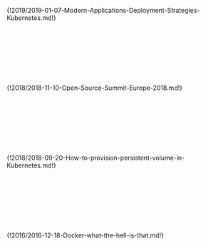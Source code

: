 {!2019/2019-01-07-Modern-Applications-Deployment-Strategies-Kubernetes.md!}

<hr style="margin-left:auto;margin-right:auto;height:4px;border-width:0;color:var(--md-primary-fg-color);background-color:var(--md-primary-fg-color);width:100%">
<hr style="margin-left:auto;margin-right:auto;height:4px;border-width:0;color:var(--md-primary-fg-color);background-color:var(--md-primary-fg-color);width:70%">
<hr style="margin-left:auto;margin-right:auto;height:4px;border-width:0;color:var(--md-primary-fg-color);background-color:var(--md-primary-fg-color);width:50%">
<hr style="margin-left:auto;margin-right:auto;height:4px;border-width:0;color:var(--md-primary-fg-color);background-color:var(--md-primary-fg-color);width:30%">
<hr style="margin-left:auto;margin-right:auto;height:4px;border-width:0;color:var(--md-primary-fg-color);background-color:var(--md-primary-fg-color);width:50%">
<hr style="margin-left:auto;margin-right:auto;height:4px;border-width:0;color:var(--md-primary-fg-color);background-color:var(--md-primary-fg-color);width:70%">
<hr style="margin-left:auto;margin-right:auto;height:4px;border-width:0;color:var(--md-primary-fg-color);background-color:var(--md-primary-fg-color);width:100%">

{!2018/2018-11-10-Open-Source-Summit-Europe-2018.md!}

<hr style="margin-left:auto;margin-right:auto;height:4px;border-width:0;color:var(--md-primary-fg-color);background-color:var(--md-primary-fg-color);width:100%">
<hr style="margin-left:auto;margin-right:auto;height:4px;border-width:0;color:var(--md-primary-fg-color);background-color:var(--md-primary-fg-color);width:70%">
<hr style="margin-left:auto;margin-right:auto;height:4px;border-width:0;color:var(--md-primary-fg-color);background-color:var(--md-primary-fg-color);width:50%">
<hr style="margin-left:auto;margin-right:auto;height:4px;border-width:0;color:var(--md-primary-fg-color);background-color:var(--md-primary-fg-color);width:30%">
<hr style="margin-left:auto;margin-right:auto;height:4px;border-width:0;color:var(--md-primary-fg-color);background-color:var(--md-primary-fg-color);width:50%">
<hr style="margin-left:auto;margin-right:auto;height:4px;border-width:0;color:var(--md-primary-fg-color);background-color:var(--md-primary-fg-color);width:70%">
<hr style="margin-left:auto;margin-right:auto;height:4px;border-width:0;color:var(--md-primary-fg-color);background-color:var(--md-primary-fg-color);width:100%">

{!2018/2018-09-20-How-to-provision-persistent-volume-in-Kubernetes.md!}

<hr style="margin-left:auto;margin-right:auto;height:4px;border-width:0;color:var(--md-primary-fg-color);background-color:var(--md-primary-fg-color);width:100%">
<hr style="margin-left:auto;margin-right:auto;height:4px;border-width:0;color:var(--md-primary-fg-color);background-color:var(--md-primary-fg-color);width:70%">
<hr style="margin-left:auto;margin-right:auto;height:4px;border-width:0;color:var(--md-primary-fg-color);background-color:var(--md-primary-fg-color);width:50%">
<hr style="margin-left:auto;margin-right:auto;height:4px;border-width:0;color:var(--md-primary-fg-color);background-color:var(--md-primary-fg-color);width:30%">
<hr style="margin-left:auto;margin-right:auto;height:4px;border-width:0;color:var(--md-primary-fg-color);background-color:var(--md-primary-fg-color);width:50%">
<hr style="margin-left:auto;margin-right:auto;height:4px;border-width:0;color:var(--md-primary-fg-color);background-color:var(--md-primary-fg-color);width:70%">
<hr style="margin-left:auto;margin-right:auto;height:4px;border-width:0;color:var(--md-primary-fg-color);background-color:var(--md-primary-fg-color);width:100%">

{!2016/2016-12-18-Docker-what-the-hell-is-that.md!}